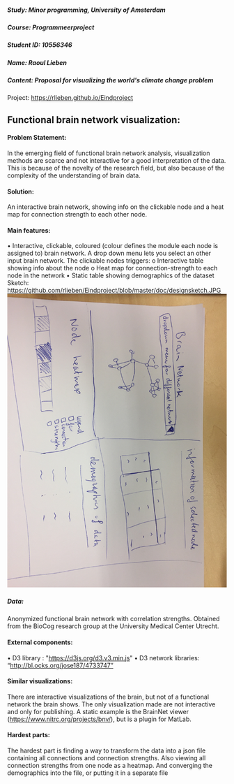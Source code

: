 ##### Study: Minor programming, University of Amsterdam
##### Course: Programmeerproject
##### Student ID: 10556346
##### Name: Raoul Lieben
##### Content: Proposal for visualizing the world's climate change problem

Project: https://rlieben.github.io/Eindproject

## Functional brain network visualization:

#### Problem Statement:
In the emerging field of functional brain network analysis, visualization methods are scarce and not interactive for a good interpretation of the data. This is because of the novelty of the research field, but also because of the complexity of the understanding of brain data.

#### Solution:
An interactive brain network, showing info on the clickable node and a heat map for connection strength to each other node. 

#### Main features:
•	Interactive, clickable, coloured (colour defines the module each node is assigned to) brain network. A drop down menu lets you select an other input brain network. The clickable nodes triggers:
    o	Interactive table showing info about the node
    o	Heat map for connection-strength to each node in the network
•	Static table showing demographics of the dataset
Sketch: https://github.com/rlieben/Eindproject/blob/master/doc/designsketch.JPG
![](doc/designsketch.JPG)

##### Data:
Anonymized functional brain network with correlation strengths. Obtained from the BioCog research group at the University Medical Center Utrecht. 

#### External components:
•	D3 library : "https://d3js.org/d3.v3.min.js"
•	D3 network libraries: “http://bl.ocks.org/jose187/4733747”

#### Similar visualizations:
There are interactive visualizations of the brain, but not of a functional network the brain shows. The only visualization made are not interactive and only for publishing. A static example is the BrainNet viewer (https://www.nitrc.org/projects/bnv/), but is a plugin for MatLab.

#### Hardest parts:
The hardest part is finding a way to transform the data into a json file containing all connections and connection strengths. Also viewing all connection strengths from one node as a heatmap. And converging the demographics into the file, or putting it in a separate file
